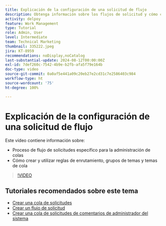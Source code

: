 ```yaml
---
title: Explicación de la configuración de una solicitud de flujo
description: Obtenga información sobre los flujos de solicitud y cómo crear uno mediante reglas de enrutamiento, grupos de temas y temas de colas.
activity: delpoy
feature: Work Management
type: Tutorial
role: Admin, User
level: Intermediate
team: Technical Marketing
thumbnail: 335222.jpeg
jira: KT-8959
recommendations: noDisplay,noCatalog
last-substantial-update: 2024-08-12T00:00:00Z
exl-id: 7def260c-7542-4b9e-b2fb-afa5f79e164b
doc-type: video
source-git-commit: 0a0af5e441a09c20eb27e2cd31c7e2586403c984
workflow-type: ht
source-wordcount: '75'
ht-degree: 100%

---
```


# Explicación de la configuración de una solicitud de flujo

Este vídeo contiene información sobre:

* Proceso de flujo de solicitudes específico para la administración de colas
* Cómo crear y utilizar reglas de enrutamiento, grupos de temas y temas de cola

>[!VIDEO](https://video.tv.adobe.com/v/335222/?quality=12&learn=on)

## Tutoriales recomendados sobre este tema

* [Crear una cola de solicitudes](/help/manage-work/request-queues/create-a-request-queue.md)
* [Crear un flujo de solicitud](/help/manage-work/request-queues/create-a-request-flow.md)
* [Crear una cola de solicitudes de comentarios de administrador del sistema](/help/manage-work/request-queues/create-a-system-admin-feedback-request-queue.md)
